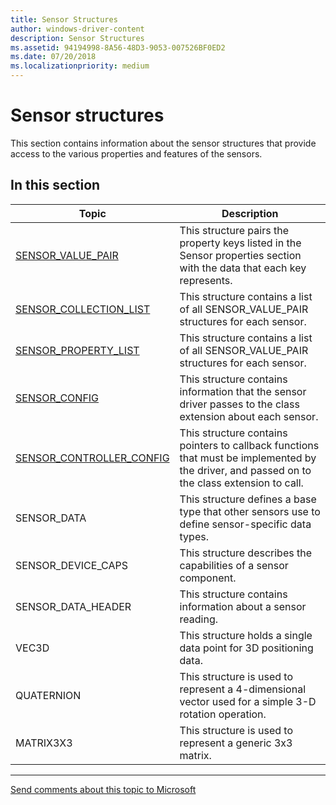 ```yaml
---
title: Sensor Structures
author: windows-driver-content
description: Sensor Structures
ms.assetid: 94194998-8A56-48D3-9053-007526BF0ED2
ms.date: 07/20/2018
ms.localizationpriority: medium
---
```


# Sensor structures

This section contains information about the sensor structures that provide access to the various properties and features of the sensors.

## In this section

|Topic|Description|
|---|---|
|[SENSOR_VALUE_PAIR](https://docs.microsoft.com/windows-hardware/drivers/ddi/content/sensorsdef/ns-sensorsdef-sensor_value_pair)|This structure pairs the property keys listed in the Sensor properties section with the data that each key represents.|
|[SENSOR_COLLECTION_LIST](https://docs.microsoft.com/windows-hardware/drivers/ddi/content/sensorsdef/ns-sensorsdef-sensor_collection_list)|This structure contains a list of all SENSOR_VALUE_PAIR structures for each sensor.|
|[SENSOR_PROPERTY_LIST](https://docs.microsoft.com/windows-hardware/drivers/ddi/content/sensorsdef/ns-sensorsdef-sensor_property_list)|This structure contains a list of all SENSOR_VALUE_PAIR structures for each sensor.|
|[SENSOR_CONFIG](https://docs.microsoft.com/windows-hardware/drivers/ddi/content/sensorscx/ns-sensorscx-_sensor_config)|This structure contains information that the sensor driver passes to the class extension about each sensor.|
|[SENSOR_CONTROLLER_CONFIG](https://docs.microsoft.com/windows-hardware/drivers/ddi/content/sensorscx/ns-sensorscx-_sensor_controller_config)|This structure contains pointers to callback functions that must be implemented by the driver, and passed on to the class extension to call.|
|SENSOR_DATA|This structure defines a base type that other sensors use to define sensor-specific data types.|
|SENSOR_DEVICE_CAPS|This structure describes the capabilities of a sensor component.|
|SENSOR_DATA_HEADER|This structure contains information about a sensor reading.|
|VEC3D|This structure holds a single data point for 3D positioning data.|
|QUATERNION|This structure is used to represent a 4-dimensional vector used for a simple 3-D rotation operation.|
|MATRIX3X3|This structure is used to represent a generic 3x3 matrix.|

--------------------
[Send comments about this topic to Microsoft](mailto:wsddocfb@microsoft.com?subject=Documentation%20feedback%20%5Bsensors\sensors%5D:%20Sensor%20Structures%20%20RELEASE:%20%282/19/2018%29&body=%0A%0APRIVACY%20STATEMENT%0A%0AWe%20use%20your%20feedback%20to%20improve%20the%20documentation.%20We%20don't%20use%20your%20email%20address%20for%20any%20other%20purpose,%20and%20we'll%20remove%20your%20email%20address%20from%20our%20system%20after%20the%20issue%20that%20you're%20reporting%20is%20fixed.%20While%20we're%20working%20to%20fix%20this%20issue,%20we%20might%20send%20you%20an%20email%20message%20to%20ask%20for%20more%20info.%20Later,%20we%20might%20also%20send%20you%20an%20email%20message%20to%20let%20you%20know%20that%20we've%20addressed%20your%20feedback.%0A%0AFor%20more%20info%20about%20Microsoft's%20privacy%20policy,%20see%20http://privacy.microsoft.com/default.aspx. "Send comments about this topic to Microsoft")




